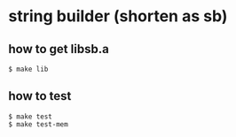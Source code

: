 # string builder (shorten as sb)

## how to get libsb.a
```
$ make lib
```

## how to test
```
$ make test
$ make test-mem
```
